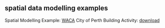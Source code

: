## spatial data modelling examples

Spatial Modelling Example: [WACA](https://p-tmorgan.github.io/urbanDataTest/)
City of Perth Building Activity: [download](https://github.com/p-tmorgan/urbanDataTest/raw/master/buildingValue.mp4)
